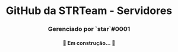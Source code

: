 <h1 align="center">GitHub da STRTeam - Servidores</h1>
<h3 align="center">Gerenciado por `star`#0001</h3>


<h4 align="center"> 
	🚧 Em construção...  🚧
</h4>
